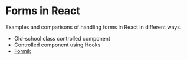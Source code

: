 # Forms in React

Examples and comparisons of handling forms in React in different ways.

- Old-school class controlled component
- Controlled component using Hooks
- [Formik](https://github.com/jaredpalmer/formik)
